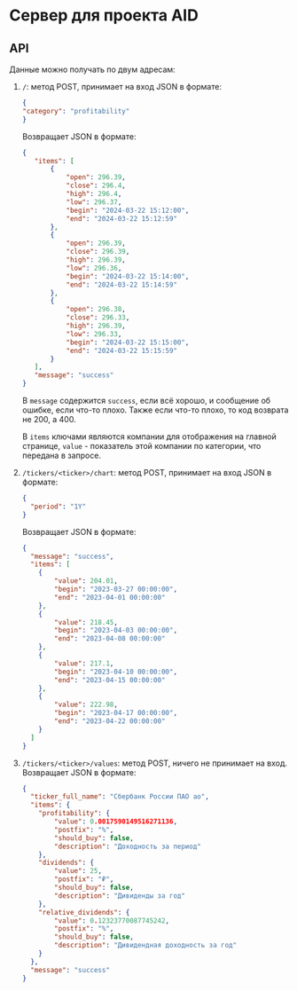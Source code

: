 # Сервер для проекта AID

## API

Данные можно получать по двум адресам:

1. `/`: метод POST, принимает на вход JSON в формате:
    ```json
   {
    "category": "profitability"   
   }
    ```
   Возвращает JSON в формате:
    ```json
    {
       "items": [
           {
               "open": 296.39,
               "close": 296.4,
               "high": 296.4,
               "low": 296.37,
               "begin": "2024-03-22 15:12:00",
               "end": "2024-03-22 15:12:59"
           },
           {
               "open": 296.39,
               "close": 296.39,
               "high": 296.39,
               "low": 296.36,
               "begin": "2024-03-22 15:14:00",
               "end": "2024-03-22 15:14:59"
           },
           {
               "open": 296.38,
               "close": 296.33,
               "high": 296.39,
               "low": 296.33,
               "begin": "2024-03-22 15:15:00",
               "end": "2024-03-22 15:15:59"
           }
       ],
       "message": "success"
   }
    ```
   В `message` содержится `success`, если всё хорошо, и сообщение об
   ошибке, если что-то плохо. Также если что-то плохо,
   то код возврата не 200, а 400.

   В `items` ключами являются компании для отображения на главной странице,
   `value` - показатель этой компании по категории, что передана в запросе.
2. `/tickers/<ticker>/chart`: метод POST, принимает на вход JSON в формате:
    ```json
   {
      "period": "1Y"   
   }
    ```
   Возвращает JSON в формате:
    ```json
    {
      "message": "success",
      "items": [
        {
            "value": 204.01,
            "begin": "2023-03-27 00:00:00",
            "end": "2023-04-01 00:00:00"
        },
        {
            "value": 218.45,
            "begin": "2023-04-03 00:00:00",
            "end": "2023-04-08 00:00:00"
        },
        {
            "value": 217.1,
            "begin": "2023-04-10 00:00:00",
            "end": "2023-04-15 00:00:00"
        },
        {
            "value": 222.98,
            "begin": "2023-04-17 00:00:00",
            "end": "2023-04-22 00:00:00"
        }
      ]
    }
    ```
3. `/tickers/<ticker>/values`: метод POST, ничего не принимает на вход.
   Возвращает JSON в формате:
    ```json
    {
      "ticker_full_name": "Сбербанк России ПАО ао",
      "items": {
        "profitability": {
            "value": 0.0017590149516271136,
            "postfix": "%",
            "should_buy": false,
            "description": "Доходность за период"
        },
        "dividends": {
            "value": 25,
            "postfix": "₽",
            "should_buy": false,
            "description": "Дивиденды за год"
        },
        "relative_dividends": {
            "value": 0.12323770087745242,
            "postfix": "%",
            "should_buy": false,
            "description": "Дивидендная доходность за год"
        }
      },
      "message": "success"
    }
    ```
   